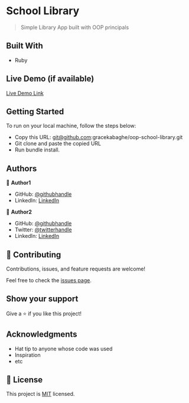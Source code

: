 # School Library

> Simple Library App built with OOP principals


## Built With

- Ruby

## Live Demo (if available)

[Live Demo Link](https://livedemo.com)


## Getting Started

To run on your local machine, follow the steps below:
- Copy this URL: git@github.com:gracekabaghe/oop-school-library.git
- Git clone and paste the copied URL
- Run bundle install.

## Authors

👤 **Author1**

- GitHub: [@githubhandle](https://github.com/gracekabaghe)
- LinkedIn: [LinkedIn](https://linkedin.com/in/grace-kabaghe)

👤 **Author2**

- GitHub: [@githubhandle](https://github.com/githubhandle)
- Twitter: [@twitterhandle](https://twitter.com/twitterhandle)
- LinkedIn: [LinkedIn](https://linkedin.com/in/linkedinhandle)

## 🤝 Contributing

Contributions, issues, and feature requests are welcome!

Feel free to check the [issues page](../../issues/).

## Show your support

Give a ⭐️ if you like this project!

## Acknowledgments

- Hat tip to anyone whose code was used
- Inspiration
- etc

## 📝 License

This project is [MIT](./MIT.md) licensed.